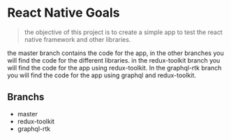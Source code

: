 # React Native Goals

> the objective of this project is to create a simple app to test the react native framework and other libraries.

the master branch contains the code for the app, in the other branches you will find the code for the different libraries.
in the redux-toolkit branch you will find the code for the app using redux-toolkit.
In the graphql-rtk branch you will find the code for the app using graphql and redux-toolkit.

## Branchs

- master
- redux-toolkit
- graphql-rtk